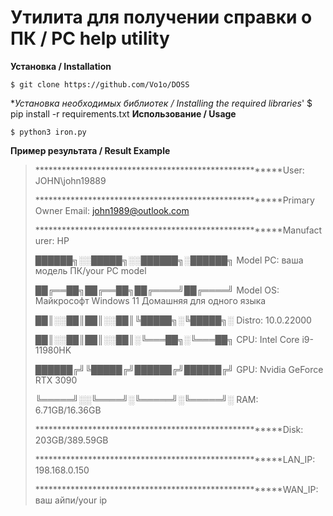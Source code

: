 # Утилита для получении справки о ПК / PC help utility

**Установка / Installation**

    $ git clone https://github.com/Vo1o/DOSS
**Установка необходимых библиотек / Installing the required libraries*'
    $ pip install -r requirements.txt
**Использование / Usage**

    $ python3 iron.py

**Пример результата / Result Example**
                                    
>*******************************************************User: JOHN\john19889
>  
>*******************************************************Primary Owner Email: john1989@outlook.com
>  
>*******************************************************Manufacturer: HP
>
> ██████╗░░█████╗░░██████╗░██████╗          Model PC: ваша модель ПК/your PC model
> 
> ██╔══██╗██╔══██╗██╔════╝██╔════╝          Model OS: Майкрософт Windows 11 Домашняя для одного языка
> 
> ██║░░██║██║░░██║╚█████╗░╚█████╗░          Distro: 10.0.22000
> 
> ██║░░██║██║░░██║░╚═══██╗░╚═══██╗          CPU:  Intel Core i9-11980HK
> 
> ██████╔╝╚█████╔╝██████╔╝██████╔╝          GPU: Nvidia GeForce RTX 3090
> 
> ╚═════╝░░╚════╝░╚═════╝░╚═════╝░          RAM: 6.71GB/16.36GB
> 
>*******************************************************Disk: 203GB/389.59GB
>                                           
>*******************************************************LAN_IP: 198.168.0.150
>                                           
>*******************************************************WAN_IP: ваш айпи/your ip

